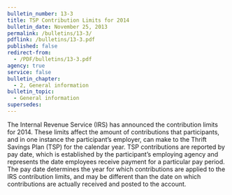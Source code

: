 ```yaml
---
bulletin_number: 13-3
title: TSP Contribution Limits for 2014
bulletin_date: November 25, 2013
permalink: /bulletins/13-3/
pdflink: /bulletins/13-3.pdf
published: false
redirect-from:
  - /PDF/bulletins/13-3.pdf
agency: true
service: false
bulletin_chapter:
  - 2, General information
bulletin_topic:
  - General information
supersedes:
---
```


The Internal Revenue Service (IRS) has announced the contribution limits for 2014. These limits affect the amount of contributions that participants, and in one instance the participant’s employer, can make to the Thrift Savings Plan (TSP) for the calendar year. TSP contributions are reported by pay date, which is established by the participant’s employing agency and represents the date employees receive payment for a particular pay period. The pay date determines the year for which contributions are applied to the IRS contribution limits, and may be different than the date on which contributions are actually received and posted to the account.
